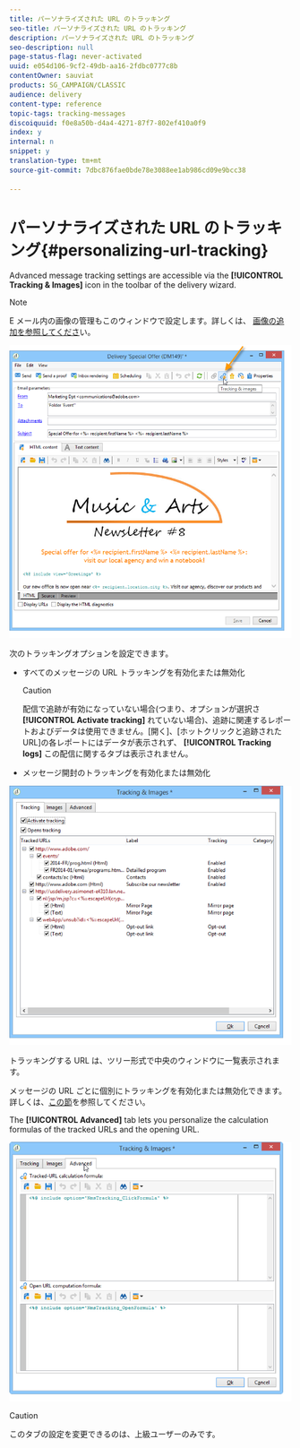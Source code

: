 ```yaml
---
title: パーソナライズされた URL のトラッキング
seo-title: パーソナライズされた URL のトラッキング
description: パーソナライズされた URL のトラッキング
seo-description: null
page-status-flag: never-activated
uuid: e054d106-9cf2-49db-aa16-2fdbc0777c8b
contentOwner: sauviat
products: SG_CAMPAIGN/CLASSIC
audience: delivery
content-type: reference
topic-tags: tracking-messages
discoiquuid: f0e8a50b-d4a4-4271-87f7-802ef410a0f9
index: y
internal: n
snippet: y
translation-type: tm+mt
source-git-commit: 7dbc876fae0bde78e3088ee1ab986cd09e9bcc38

---
```



# パーソナライズされた URL のトラッキング{#personalizing-url-tracking}

Advanced message tracking settings are accessible via the **[!UICONTROL Tracking & Images]** icon in the toolbar of the delivery wizard.

>[!NOTE]
>
>E メール内の画像の管理もこのウィンドウで設定します。詳しくは、 [画像の追加を参照してくださ](../../delivery/using/defining-the-email-content.md#adding-images)い。

![](assets/s_ncs_user_email_del_tracking_ico.png)

次のトラッキングオプションを設定できます。

* すべてのメッセージの URL トラッキングを有効化または無効化

   >[!CAUTION]
   >
   >配信で追跡が有効になっていない場合(つまり、オプションが選択さ **[!UICONTROL Activate tracking]** れていない場合)、追跡に関連するレポートおよびデータは使用できません。[開く]、[ホットクリックと追跡されたURL]の各レポートにはデータが表示されず、 **[!UICONTROL Tracking logs]** この配信に関するタブは表示されません。

* メッセージ開封のトラッキングを有効化または無効化

![](assets/s_ncs_user_email_del_tracking_param.png)

トラッキングする URL は、ツリー形式で中央のウィンドウに一覧表示されます。

メッセージの URL ごとに個別にトラッキングを有効化または無効化できます。詳しくは、[この節](../../delivery/using/how-to-configure-tracked-links.md)を参照してください。

The **[!UICONTROL Advanced]** tab lets you personalize the calculation formulas of the tracked URLs and the opening URL.

![](assets/s_ncs_user_email_del_tracking_param_adv.png)

>[!CAUTION]
>
>このタブの設定を変更できるのは、上級ユーザーのみです。

